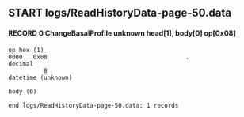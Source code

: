 ## START logs/ReadHistoryData-page-50.data
#### RECORD 0 ChangeBasalProfile unknown head[1], body[0] op[0x08]

    op hex (1)
    0000   0x08                                       .
    decimal
              8
    datetime (unknown)

    body (0)

`end logs/ReadHistoryData-page-50.data: 1 records`
